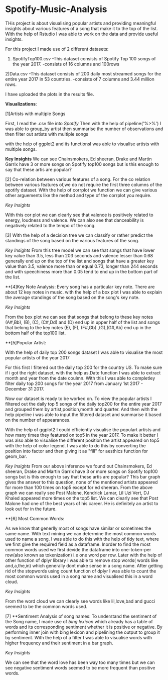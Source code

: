 # Spotify-Music-Analysis
THis project is about visualising popular artists and 
providing meaningful insights about various features 
of a song that make it to the top of the list. With the
help of Rstudio I was able to work on the data and provide
useful insights.

For this project I made use of 2 different datasets:
1) SpotifyTop100.csv
  -This dataset consists of Spotify Top 100 songs of the year 2017.
  -consists of 16 columns and 100rows
  
2)Data.csv
  -This dataset consists of 200 daily most streamed 
   songs for the entire year 2017 in 53 countries.
  -consists of 7 columns and 3.44 million rows.
  
 I have uploaded the plots in the results file.
  
**Visualizations**:

[1]Artists with multiple Songs

First, I read the .csv file into *Spotify*
Then with the help of pipeline('%>%') I was able to 
group_by artist then summarise the number of observations
and then filter out artists with multiple songs

with the help of ggplot2 and its functionsI was able to
visualise artists with multiple songs.
 
 **Key Insights**
 We can see Chainsmokers, Ed sheeran, Drake and Martin Garrix
 have 3 or more songs on Spotify top100 songs but is this enough 
 to say that these artis are popular? 
 
 


[2] Co-relation between various features of a song.
 For the co relation between various features of,we 
 do not require the first three columns of the spotify dataset.
 With the help of corrplot we function we can give various other 
 arguements like the method and type of the corrplot
 you require.

 *Key Insights*
 
 With this cor plot we can clearly see that valence is 
 positively related to energy, loudness and valence.
 We can also see that danceability is negatively related to 
 the tempo of the song.
 
 [3] With the help of a decision tree we can classify or rather predict
 the standings of the song based on the various features of the song.
 
  *Key Insights*
 From this tree model we can see that songs that have lower key value than 3.5,
 less than 203 seconds and valence lesser than 0.68 generally end up on the top of 
 the list and songs that have a greater key value than 3.5, valence more than or 
 equal 0.73, longer than 244 seconds and with speechiness more than 0.05 tend to
 end up in the bottom part of the list.
 

 
 **[4]Key Note Analysis:
 Every song has a particular key note. There are about
 12 key notes in music. with the help of a box plot I was 
 able to explain the average standings of the song based on
 the song's key note.
 
 *Key Insights*
 
  From the box plot we can see that songs that belong to these key notes (A#,Bb),
 (B), (C), (C#,Dd) and (D) end up in upper half of the list and songs that belong to 
 the key notes (E), (F), (F#,Gb) ,(G),(G#,Ab) end up in the bottom half of the top100
 list.

 
 **[5]Popular Artist:
 
 With the help of daily top 200 songs dataset I
 was able to visualise the most popular artists of the year 2017
 
 For this first I filtered out the daily top 200 for the country US.
 To make sure if i got the right dataset, with the help as.Date function
 I was able to extract month and year from the date coulmn.
 With this I was able to completley filter daily top 200 songs for the 
 year 2017 from January 1st 2017 - December 31 2017.
 
 Now our dataset is ready to be worked on. To view the popular artists I
 filtered out the daily top 5 songs of the daily top200 for the entire year
 2017 and grouped them by artist,position,month and quarter. And then with the help
 pipeline i was able to input the filtered dataset and summarise it based on the number of appearances.
 
 With the help of ggplot2 I could efficiently visualise the populart artists and how many times
 they featured on top5 in the year 2017. To make it better I was also able to visualise
 the different position the artist appeared on top5 with the help of
 color legend.
   I was able to do this by converting the position into factor and then
   giving it as "fill" for aesthics function for geom_bar.
   
*Key Insights*
From our above inference we found out Chainsmokers, Ed sheeran, Drake and Martin Garrix
 have 3 or more songs on Spotify top100 songs but is this enough 
 to say that these artis are popular? This bar graph gives the answer to this question, none
 of the mentioned artists appeared for more than 100 times on top5 except for ed sheeran.
 From the above graph we can really see Post Malone, Kendrick Lamar, Lil Uzi Vert,
 DJ Khaled appeared more times on the top5 list. We can clearly see that Post Malone had one
 of the best years of his career. He is definitely an artist to look out for in the future.
   
 **[6] Most Common Words:
 
As we know that generlly most of songs have similar or sometimes the same name.
With text mining we can determine the most common words used to name a song.
I was able to do this with the help of tidy text, where we first give the required
field as a dataframe. Inorder to find the most common words used we first devide
the dataframe into one-token-per row(also known as tokenization) i.e one word per
row. Later with the help of other function of dplyr library I was able to remove
stop words( words like and,a,the,in) which generally dont make sense in a song name.
After getting rid of the stopwords using count function of dplyr I was able to count
the most common words used in a song name and visualised this in a word cloud.

*Key Insights*

From the word cloud we can clearly see words like lil,love,bad and gucci seemed to be 
the common words used.


[7] **Sentiment Analysis of song names:
To understand the sentiment of the Song name, I made use of *bing lexicon* which 
already has a table of words and its corresponding sentiment whether it is positive
or negative. By performing inner join with bing lexicon and pipelining the output to
group it by sentiment. With the help of a filter I was able to visualise words with higher
frequency and their sentiment in a bar graph.

*Key Insights*

We can see that the word love has been way too many times but we can see
negative sentiment words seemed to be more frequent than positive words.




